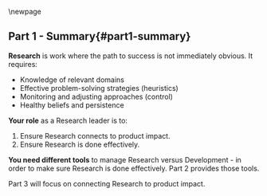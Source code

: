 \newpage
## Part 1 - Summary{#part1-summary}

**Research** is work where the path to success is not immediately obvious. It requires:
- Knowledge of relevant domains
- Effective problem-solving strategies (heuristics)  
- Monitoring and adjusting approaches (control)
- Healthy beliefs and persistence

**Your role** as a Research leader is to:
1. Ensure Research connects to product impact.
2. Ensure Research is done effectively.

**You need different tools** to manage Research versus Development - in order to make sure Research is done effectively. Part 2 provides those tools.

Part 3 will focus on connecting Research to product impact.
